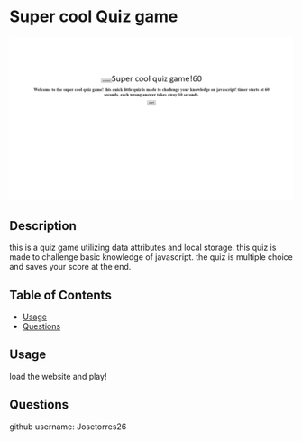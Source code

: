 # Super cool Quiz game
<img style="text-align: center" src="./assets/images/quizgame.png" alt="Quiz picture" style="width:100%;height:100%"/>
</a>
<br />

## Description
this is a quiz game utilizing data attributes and local storage.
this quiz is made to challenge basic knowledge of javascript.
the quiz is multiple choice and saves your score at the end.



## Table of Contents

- [Usage](#usage)
- [Questions](#Questions)



## Usage

  load the website and play! 


## Questions
github username: Josetorres26


